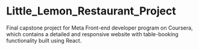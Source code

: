 # Little_Lemon_Restaurant_Project
Final capstone project for Meta Front-end developer program on Coursera, which contains a detailed and responsive website with table-booking functionality built using React.
